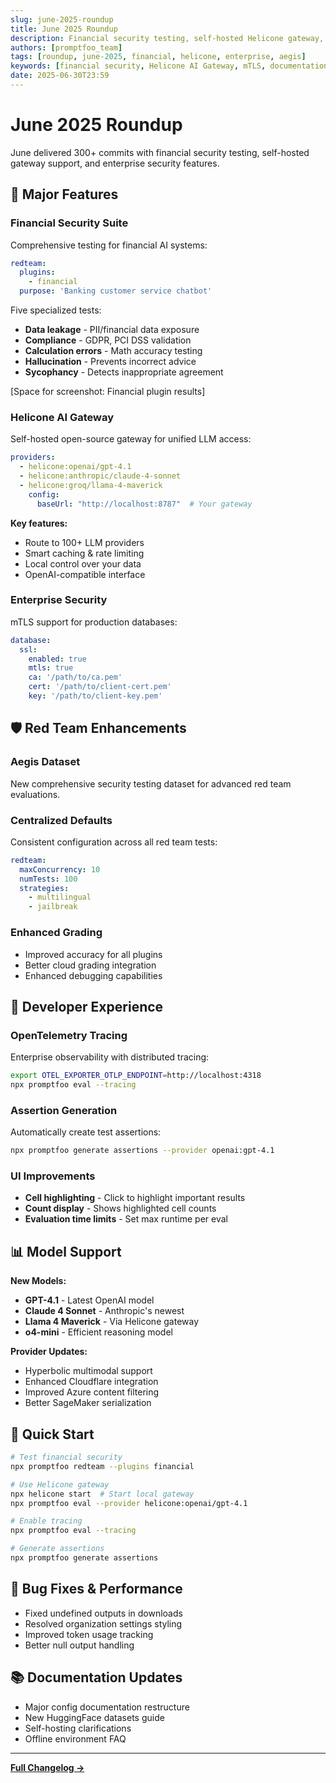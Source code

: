 ```yaml
---
slug: june-2025-roundup
title: June 2025 Roundup
description: Financial security testing, self-hosted Helicone gateway, mTLS support, and 300+ commits
authors: [promptfoo_team]
tags: [roundup, june-2025, financial, helicone, enterprise, aegis]
keywords: [financial security, Helicone AI Gateway, mTLS, documentation restructure, Aegis]
date: 2025-06-30T23:59
---
```


# June 2025 Roundup

June delivered 300+ commits with financial security testing, self-hosted gateway support, and enterprise security features.

<!-- truncate -->

## 🚀 Major Features

### Financial Security Suite

Comprehensive testing for financial AI systems:

```yaml
redteam:
  plugins:
    - financial
  purpose: 'Banking customer service chatbot'
```

Five specialized tests:

- **Data leakage** - PII/financial data exposure
- **Compliance** - GDPR, PCI DSS validation
- **Calculation errors** - Math accuracy testing
- **Hallucination** - Prevents incorrect advice
- **Sycophancy** - Detects inappropriate agreement

[Space for screenshot: Financial plugin results]

### Helicone AI Gateway

Self-hosted open-source gateway for unified LLM access:

```yaml
providers:
  - helicone:openai/gpt-4.1
  - helicone:anthropic/claude-4-sonnet
  - helicone:groq/llama-4-maverick
    config:
      baseUrl: "http://localhost:8787"  # Your gateway
```

**Key features:**

- Route to 100+ LLM providers
- Smart caching & rate limiting
- Local control over your data
- OpenAI-compatible interface

### Enterprise Security

mTLS support for production databases:

```yaml
database:
  ssl:
    enabled: true
    mtls: true
    ca: '/path/to/ca.pem'
    cert: '/path/to/client-cert.pem'
    key: '/path/to/client-key.pem'
```

## 🛡️ Red Team Enhancements

### Aegis Dataset

New comprehensive security testing dataset for advanced red team evaluations.

### Centralized Defaults

Consistent configuration across all red team tests:

```yaml
redteam:
  maxConcurrency: 10
  numTests: 100
  strategies:
    - multilingual
    - jailbreak
```

### Enhanced Grading

- Improved accuracy for all plugins
- Better cloud grading integration
- Enhanced debugging capabilities

## 🎯 Developer Experience

### OpenTelemetry Tracing

Enterprise observability with distributed tracing:

```bash
export OTEL_EXPORTER_OTLP_ENDPOINT=http://localhost:4318
npx promptfoo eval --tracing
```

### Assertion Generation

Automatically create test assertions:

```bash
npx promptfoo generate assertions --provider openai:gpt-4.1
```

### UI Improvements

- **Cell highlighting** - Click to highlight important results
- **Count display** - Shows highlighted cell counts
- **Evaluation time limits** - Set max runtime per eval

## 📊 Model Support

**New Models:**

- **GPT-4.1** - Latest OpenAI model
- **Claude 4 Sonnet** - Anthropic's newest
- **Llama 4 Maverick** - Via Helicone gateway
- **o4-mini** - Efficient reasoning model

**Provider Updates:**

- Hyperbolic multimodal support
- Enhanced Cloudflare integration
- Improved Azure content filtering
- Better SageMaker serialization

## 🔧 Quick Start

```bash
# Test financial security
npx promptfoo redteam --plugins financial

# Use Helicone gateway
npx helicone start  # Start local gateway
npx promptfoo eval --provider helicone:openai/gpt-4.1

# Enable tracing
npx promptfoo eval --tracing

# Generate assertions
npx promptfoo generate assertions
```

## 🐛 Bug Fixes & Performance

- Fixed undefined outputs in downloads
- Resolved organization settings styling
- Improved token usage tracking
- Better null output handling

## 📚 Documentation Updates

- Major config documentation restructure
- New HuggingFace datasets guide
- Self-hosting clarifications
- Offline environment FAQ

---

**[Full Changelog →](https://github.com/promptfoo/promptfoo/releases)**

